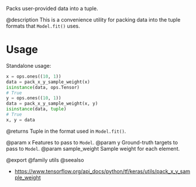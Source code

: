 Packs user-provided data into a tuple.

@description
This is a convenience utility for packing data into the tuple formats
that `Model.fit()` uses.

# Usage
Standalone usage:

```python
x = ops.ones((10, 1))
data = pack_x_y_sample_weight(x)
isinstance(data, ops.Tensor)
# True
y = ops.ones((10, 1))
data = pack_x_y_sample_weight(x, y)
isinstance(data, tuple)
# True
x, y = data
```

@returns
    Tuple in the format used in `Model.fit()`.

@param x Features to pass to `Model`.
@param y Ground-truth targets to pass to `Model`.
@param sample_weight Sample weight for each element.

@export
@family utils
@seealso
+ <https://www.tensorflow.org/api_docs/python/tf/keras/utils/pack_x_y_sample_weight>
